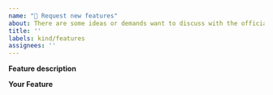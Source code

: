 ```yaml
---
name: "🤔 Request new features"  
about: There are some ideas or demands want to discuss with the official and hope to be implemented in the future.    
title: ''  
labels: kind/features    
assignees: ''  
---
```


**Feature description**
<!-- Clear and direct description of the functionality of the currently submitted or proposed feature -->

**Your Feature**
<!-- Describe the idea or process of implementing the current feature. Of course, you can also paste the URL address of your Pull Request. -->
<!-- When submitting features, you need to complete the corresponding doc/tests/examples to facilitate verification by reviewers. -->
